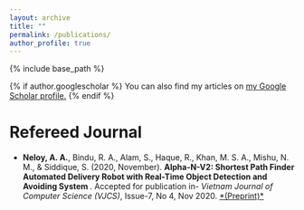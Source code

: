 ```yaml
---
layout: archive
title: ""
permalink: /publications/
author_profile: true
---
```

{% include base_path %}

{% if author.googlescholar %}
  You can also find my articles on <u><a href="{{author.googlescholar}}">my Google Scholar profile</a>.</u>
{% endif %}

Refereed Journal 
======
<p style="text-align:justify;">
<ul>
	<li> <b>Neloy, A. A.</b>, Bindu, R. A., Alam, S., Haque, R., Khan, M. S. A., Mishu, N. M., & Siddique, S. (2020, November). <b>Alpha-N-V2: Shortest Path Finder Automated Delivery Robot with Real-Time Object Detection and Avoiding System </b>. Accepted for publication in- <i>Vietnam Journal of Computer Science (VJCS)</i>, Issue-7, No 4, Nov 2020. <a href="https://arxiv.org/abs/2002.11913" target="_blank">*(Preprint)*</a></li>
</ul>
</p>